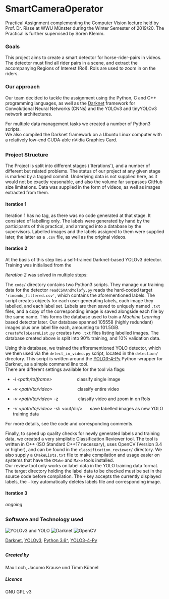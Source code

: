 # SmartCameraOperator
Practical Assignment complementing the Computer Vision lecture held by Prof. Dr. Risse at WWU Münster during the Winter Semester of 2019/20. 
The Practical is further supervised by Sören Klemm.

### Goals
This project aims to create a smart detector for horse-rider-pairs in videos.
The detector must find all rider pairs in a scene, and extract the accompanying Regions of Interest (RoI).
RoIs are used to zoom in on the riders.

### Our approach
Our team decided to tackle the assignment using the Python, C and C++ programming languages, 
as well as the [Darknet](https://github.com/pjreddie/darknet "You only click once. ;-)") framework for Convolutional Neural Networks (CNNs)
and the YOLOv3 and tinyYOLOv3 network architectures.

For multiple data management tasks we created a number of Python3 scripts.  
We also compiled the Darknet framework on a Ubuntu Linux computer with a relatively low-end CUDA-able nVidia Graphics Card.

##

### Project Structure
The Project is split into different stages ('Iterations'), and a number of different but related problems.
The status of our project at any given stage is marked by a tagged commit.
Underlying data is not supplied here, as it would not be exactly reasonable, and also the volume far surpasses GitHub size limitations.
Data was supplied in the form of videos, as well as images extracted from them.


#### Iteration 1
Iteration 1 has no tag, as there was no code generated at that stage. It consisted of labelling only.
The labels were generated by hand by the participants of this practical, and arranged into a database by the supervisors.
Labelled images and the labels assigned to them were supplied later, the latter as a `.csv` file, as well as the original videos.

#### Iteration 2

At the basis of this step lies a self-trained Darknet-based YOLOv3 detector. 
Training was initialised from the 

*Iteration 2* was solved in multiple steps:

The `code/` directory contains two Python3 scripts. They manage our training data for the detector
`readCSVAndYolofy.py` reads the hard-coded target `'rimondo_filtered.csv'`, which contains the aforementioned labels.
The script creates objects for each user generating labels, each image they labelled, and each label set. 
Labels are then saved to uniquely named `.txt` files, and a copy of the corresponding image is saved alongside each file by the same name.
This forms the database used to train a *Machine Learning* based detector later. 
Our database spanned 105558 (highly redundant) images plus one label file each, amounting to 101.5GiB.    
`createYoloLearnList.py` creates two `.txt` files listing labelled images. 
The database created above is split into 90% training, and 10% validation data.   

Using this database, we trained the afforementioned YOLO detector, which we then used via the `detect_in_video.py` script, 
located in the `detection/` directory.
This script is written around the [YOLO3-4-Py][yolo34py-gpu] Python-wrapper for Darknet, as a simple command line tool.   
There are different settings available for the tool via flags:

- *-i <path/to/frame>* &nbsp;&nbsp;&nbsp;&nbsp;&nbsp;&nbsp;&nbsp;&nbsp;&nbsp;&nbsp;&nbsp;&nbsp;&nbsp;&nbsp;&nbsp;&nbsp;&nbsp;&nbsp; classify single image

- *-v <path/to/video>* &nbsp;&nbsp;&nbsp;&nbsp;&nbsp;&nbsp;&nbsp;&nbsp;&nbsp;&nbsp;&nbsp;&nbsp;&nbsp;&nbsp;&nbsp;&nbsp;&nbsp;&nbsp; classify entire video

- *-v <path/to/video>* -z &nbsp;&nbsp;&nbsp;&nbsp;&nbsp;&nbsp;&nbsp;&nbsp;&nbsp;&nbsp;&nbsp;&nbsp;&nbsp;&nbsp; classify video and zoom in on RoIs

- *-v <path/to/video>* -sli <out/dir/> &nbsp;&nbsp;&nbsp;&nbsp; **s**ave **l**abelled **i**mages as new YOLO training data

For more details, see the code and corresponding comments.

Finally, to speed up quality checks for newly generated labels and training data, we created a very simplistic Classification Reviewer tool.
The tool is written in C++ (ISO Standard C++17 necessary), uses OpenCV (Version 3.4 or higher), and can be found in the `classification_reviewer/` directory.
We also supply a `CMakeLists.txt` file to make compilation and usage easier on systems that have the `CMake` and `Make` tools installed.    
Our review tool only works on label data in the YOLO training data format.
The target directory holding the label data to be checked must be set in the source code before compilation.
The `+` key accepts the currently displayed labels, the `-` key automatically deletes labels file and corresponding image.


#### Iteration 3
*ongoing*

##

### Software and Technology used
![YOLOv3 and YOLO][yolo]
![Darknet][darknet]
![OpenCV][opencv]

[Darknet](https://github.com/pjreddie/darknet "Really super dark!"),
[YOLOv3](https://pjreddie.com/darknet/yolo/ "You only click once. ;-)"),
[Python 3.6^](https://www.python.org/ "Ni!!!"),
[YOLO3-4-Py][yolo34py-gpu]

##

##### Created by
Max Loch, Jacomo Krause und Timm Kühnel

##### Licence
GNU GPL v3


[http://www.bla.de/]: http://www.bla.de/

[yolo]: https://pjreddie.com/media/image/yologo_2.png "You only look once."
[darknet]: https://camo.githubusercontent.com/e69d4118b20a42de4e23b9549f9a6ec6dbbb0814/687474703a2f2f706a7265646469652e636f6d2f6d656469612f66696c65732f6461726b6e65742d626c61636b2d736d616c6c2e706e67 "So dark!!"
[opencv]: https://upload.wikimedia.org/wikipedia/commons/thumb/5/53/OpenCV_Logo_with_text.png/195px-OpenCV_Logo_with_text.png "CV, but Open."
[yolo34py-gpu]: https://github.com/madhawav/YOLO3-4-Py "You only Python-wrap once. ;-)"